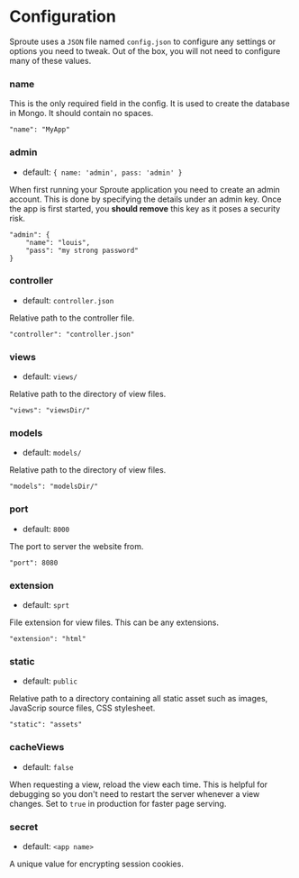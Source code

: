 # Configuration

Sproute uses a `JSON` file named `config.json` to configure any settings or options you need to tweak. Out of the box, you will not need to configure many of these values.

### name

This is the only required field in the config. It is used to create the database in Mongo. It should contain no spaces.

~~~
"name": "MyApp"
~~~

### admin
- default: `{ name: 'admin', pass: 'admin' }`

When first running your Sproute application you need to create an admin account. This is done by specifying the details under an admin key. Once the app is first started, you **should remove** this key as it poses a security risk.

~~~
"admin": {
	"name": "louis",
	"pass": "my strong password"
}
~~~

### controller
- default: `controller.json`

Relative path to the controller file.

~~~
"controller": "controller.json"
~~~

### views
- default: `views/`

Relative path to the directory of view files.

~~~
"views": "viewsDir/"
~~~

### models
- default: `models/`

Relative path to the directory of view files.

~~~
"models": "modelsDir/"
~~~

### port
- default: `8000`

The port to server the website from.

~~~
"port": 8080
~~~

### extension
- default: `sprt`

File extension for view files. This can be any extensions.

~~~
"extension": "html"
~~~

### static
- default: `public`

Relative path to a directory containing all static asset such as images, JavaScrip source files, CSS stylesheet.

~~~
"static": "assets"
~~~

### cacheViews
- default: `false`

When requesting a view, reload the view each time. This is helpful for debugging so you don't need to restart the server whenever a view changes. Set to `true` in production for faster page serving.

### secret
- default: `<app name>`

A unique value for encrypting session cookies.